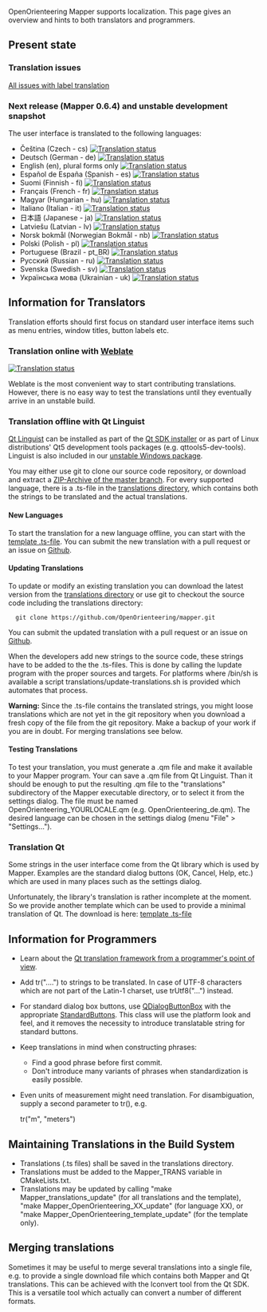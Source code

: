OpenOrienteering Mapper supports localization. This page gives an overview and hints to both translators and programmers. 


## Present state

### Translation issues

[All issues with label translation](https://github.com/OpenOrienteering/mapper/labels/translations)

### Next release (Mapper 0.6.4) and unstable development snapshot

The user interface is translated to the following languages:

  * Čeština (Czech - cs) [![Translation status](https://hosted.weblate.org/widgets/openorienteering/cd/svg-badge.svg)](https://hosted.weblate.org/projects/openorienteering/mapper/cs/)
  * Deutsch (German - de)
[![Translation status](https://hosted.weblate.org/widgets/openorienteering/de/svg-badge.svg)](https://hosted.weblate.org/projects/openorienteering/mapper/de/)
  * English (en), plural forms only [![Translation status](https://hosted.weblate.org/widgets/openorienteering/en/svg-badge.svg)](https://hosted.weblate.org/projects/openorienteering/mapper/en/)
  * Español de España (Spanish - es) [![Translation status](https://hosted.weblate.org/widgets/openorienteering/es/svg-badge.svg)](https://hosted.weblate.org/projects/openorienteering/mapper/es/)
  * Suomi (Finnish - fi) [![Translation status](https://hosted.weblate.org/widgets/openorienteering/fi/svg-badge.svg)](https://hosted.weblate.org/projects/openorienteering/mapper/fi/) 
  * Français (French - fr) [![Translation status](https://hosted.weblate.org/widgets/openorienteering/fr/svg-badge.svg)](https://hosted.weblate.org/projects/openorienteering/mapper/fr/)
  * Magyar (Hungarian - hu) [![Translation status](https://hosted.weblate.org/widgets/openorienteering/hu/svg-badge.svg)](https://hosted.weblate.org/projects/openorienteering/mapper/hu/) 
  * Italiano (Italian - it) [![Translation status](https://hosted.weblate.org/widgets/openorienteering/it/svg-badge.svg)](https://hosted.weblate.org/projects/openorienteering/mapper/it/) 
  * 日本語 (Japanese - ja) [![Translation status](https://hosted.weblate.org/widgets/openorienteering/ja/svg-badge.svg)](https://hosted.weblate.org/projects/openorienteering/mapper/ja/)
  * Latviešu (Latvian - lv) [![Translation status](https://hosted.weblate.org/widgets/openorienteering/lv/svg-badge.svg)](https://hosted.weblate.org/projects/openorienteering/mapper/lv/)
  * Norsk bokmål (Norwegian Bokmål - nb) [![Translation status](https://hosted.weblate.org/widgets/openorienteering/nb/svg-badge.svg)](https://hosted.weblate.org/projects/openorienteering/mapper/nb/)
  * Polski (Polish - pl) [![Translation status](https://hosted.weblate.org/widgets/openorienteering/pl/svg-badge.svg)](https://hosted.weblate.org/projects/openorienteering/mapper/pl/)
  * Portuguese (Brazil - pt_BR) [![Translation status](https://hosted.weblate.org/widgets/openorienteering/pt_BR/svg-badge.svg)](https://hosted.weblate.org/projects/openorienteering/mapper/pt_BR/)
  * Русский (Russian - ru) [![Translation status](https://hosted.weblate.org/widgets/openorienteering/ru/svg-badge.svg)](https://hosted.weblate.org/projects/openorienteering/mapper/ru/)
  * Svenska (Swedish - sv) [![Translation status](https://hosted.weblate.org/widgets/openorienteering/sv/svg-badge.svg)](https://hosted.weblate.org/projects/openorienteering/mapper/sv/)
  * Українська мова (Ukrainian - uk) [![Translation status](https://hosted.weblate.org/widgets/openorienteering/uk/svg-badge.svg)](https://hosted.weblate.org/projects/openorienteering/mapper/uk/)


## Information for Translators

Translation efforts should first focus on standard user interface items such as menu entries, window titles, button labels etc. 

### Translation online with [Weblate](https://hosted.weblate.org/engage/openorienteering/)

<a href="https://hosted.weblate.org/engage/openorienteering/">
<img src="https://hosted.weblate.org/widgets/openorienteering/-/287x66-grey.png" alt="Translation status" />
</a>

Weblate is the most convenient way to start contributing translations. However, there is no easy way to test the translations until they eventually arrive in an unstable build.

### Translation offline with Qt Linguist

[Qt Linguist](http://doc.qt.io/qt-5/linguist-translators.html) can be installed as part of the [Qt SDK installer](http://www.qt.io/download-open-source/) or as part of Linux distributions' Qt5 development tools packages (e.g. qttools5-dev-tools). Linguist is also included in our [unstable Windows package](http://download.opensuse.org/repositories/home:/dg0yt/Windows/).

You may either use git to clone our source code repository, or download and extract a [ZIP-Archive of the master branch](https://github.com/OpenOrienteering/mapper/archive/master.zip). For every supported language, there is a .ts-file in the [translations directory](https://github.com/OpenOrienteering/mapper/tree/master/translations/), which contains both the strings to be translated and the actual translations. 

#### New Languages

To start the translation for a new language offline, you can start with the [template .ts-file](https://raw.githubusercontent.com/OpenOrienteering/mapper/master/translations/OpenOrienteering_template.ts). You can submit the new translation with a pull request or an issue on [Github](https://github.com/OpenOrienteering/mapper/). 

#### Updating Translations

To update or modify an existing translation you can download the latest version from the [translations directory](https://github.com/OpenOrienteering/mapper/tree/master/translations/) or use git to checkout the source code including the translations directory: 

      git clone https://github.com/OpenOrienteering/mapper.git

You can submit the updated translation with a pull request or an issue on [Github](https://github.com/OpenOrienteering/mapper/). 

When the developers add new strings to the source code, these strings have to be added to the the .ts-files. This is done by calling the lupdate program with the proper sources and targets. For platforms where /bin/sh is available a script translations/update-translations.sh is provided which automates that process. 

**Warning:** Since the .ts-file contains the translated strings, you might loose translations which are not yet in the git repository when you download a fresh copy of the file from the git repository. Make a backup of your work if you are in doubt. For merging translations see below. 

#### Testing Translations

To test your translation, you must generate a .qm file and make it available to your Mapper program. Your can save a .qm file from Qt Linguist. Than it should be enough to put the resulting .qm file to the "translations" subdirectory of the Mapper executable directory, or to select it from the settings dialog. The file must be named OpenOrienteering_YOURLOCALE.qm (e.g. OpenOrienteering_de.qm). The desired language can be chosen in the settings dialog (menu "File" &gt; "Settings..."). 

### Translation Qt

Some strings in the user interface come from the Qt library which is used by Mapper. Examples are the standard dialog buttons (OK, Cancel, Help, etc.) which are used in many places such as the settings dialog. 

Unfortunately, the library's translation is rather incomplete at the moment. So we provide another template which can be used to provide a minimal translation of Qt. The download is here: [template .ts-file](https://github.com/OpenOrienteering/mapper/tree/master/translations/qt_template.ts?format=raw)

  


## Information for Programmers

  * Learn about the [Qt translation framework from a programmer's point of view](http://qt-project.org/doc/qt-5.0/qtlinguist/linguist-programmers.html). 
  * Add tr("....") to strings to be translated. In case of UTF-8 characters which are not part of the Latin-1 charset, use trUtf8("...") instead. 
  * For standard dialog box buttons, use [QDialogButtonBox](http://qt-project.org/doc/qt-5.0/qtwidgets/qdialogbuttonbox.html) with the appropriate [StandardButtons](http://qt-project.org/doc/qt-5.0/qtwidgets/qdialogbuttonbox.html#StandardButton-enum). This class will use the platform look and feel, and it removes the necessity to introduce translatable string for standard buttons. 
  * Keep translations in mind when constructing phrases: 
    * Find a good phrase before first commit. 
    * Don't introduce many variants of phrases when standardization is easily possible. 
  * Even units of measurement might need translation. For disambiguation, supply a second parameter to tr(), e.g. 
    
      tr("m", "meters")
    

## Maintaining Translations in the Build System

  * Translations (.ts files) shall be saved in the translations directory. 
  * Translations must be added to the Mapper_TRANS variable in CMakeLists.txt. 
  * Translations may be updated by calling "make Mapper_translations_update" (for all translations and the template), "make Mapper_OpenOrienteering_XX_update" (for language XX), or "make Mapper_OpenOrienteering_template_update" (for the template only). 

  


## Merging translations

Sometimes it may be useful to merge several translations into a single file, e.g. to provide a single download file which contains both Mapper and Qt translations. This can be achieved with the lconvert tool from the Qt SDK. This is a versatile tool which actually can convert a number of different formats. 
